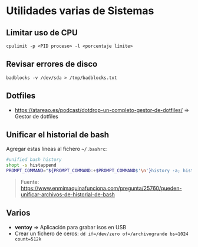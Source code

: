 # Utilidades varias de Sistemas

## Limitar uso de CPU

    cpulimit -p <PID proceso> -l <porcentaje límite>

## Revisar errores de disco

    badblocks -v /dev/sda > /tmp/badblocks.txt

## Dotfiles

  * https://atareao.es/podcast/dotdrop-un-completo-gestor-de-dotfiles/ => Gestor de dotfiles

## Unificar el historial de bash

Agregar estas líneas al fichero `~/.bashrc`:

```bash
#unified bash history
shopt -s histappend 
PROMPT_COMMAND="${PROMPT_COMMAND:+$PROMPT_COMMAND$'\n'}history -a; history -c; history -r"
```

> Fuente: https://www.enmimaquinafunciona.com/pregunta/25760/pueden-unificar-archivos-de-historial-de-bash

## Varios
 * **ventoy** => Aplicación para grabar isos en USB
 * Crear un fichero de ceros: `dd if=/dev/zero of=/archivogrande bs=1024 count=512k`